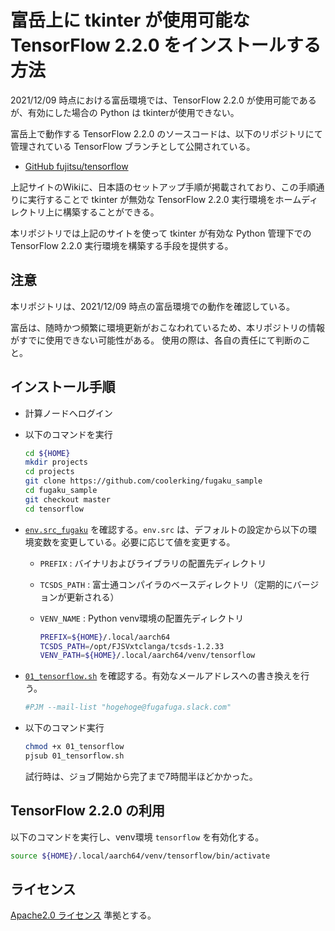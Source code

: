 # 富岳上に tkinter が使用可能な TensorFlow 2.2.0 をインストールする方法

2021/12/09 時点における富岳環境では、TensorFlow 2.2.0 が使用可能であるが、有効にした場合の Python は tkinterが使用できない。

富岳上で動作する TensorFlow 2.2.0 のソースコードは、以下のリポジトリにて管理されている TensorFlow ブランチとして公開されている。

- [GitHub fujitsu/tensorflow](https://github.com/fujitsu/tensorflow)

上記サイトのWikiに、日本語のセットアップ手順が掲載されており、この手順通りに実行することで tkinter が無効な TensorFlow 2.2.0 実行環境をホームディレクトリ上に構築することができる。

本リポジトリでは上記のサイトを使って tkinter が有効な Python 管理下での TensorFlow 2.2.0 実行環境を構築する手段を提供する。

## 注意

本リポジトリは、2021/12/09 時点の富岳環境での動作を確認している。

富岳は、随時かつ頻繁に環境更新がおこなわれているため、本リポジトリの情報がすでに使用できない可能性がある。
使用の際は、各自の責任にて判断のこと。

## インストール手順

- 計算ノードへログイン
- 以下のコマンドを実行

  ```bash
  cd ${HOME}
  mkdir projects
  cd projects
  git clone https://github.com/coolerking/fugaku_sample
  cd fugaku_sample
  git checkout master
  cd tensorflow
  ```

- [`env.src_fugaku`](./env.src_fugaku) を確認する。`env.src` は、デフォルトの設定から以下の環境変数を変更している。必要に応じて値を変更する。
  - `PREFIX` : バイナリおよびライブラリの配置先ディレクトリ
  - `TCSDS_PATH` : 富士通コンパイラのベースディレクトリ（定期的にバージョンが更新される）
  - `VENV_NAME` : Python venv環境の配置先ディレクトリ

    ```bash
    PREFIX=${HOME}/.local/aarch64
    TCSDS_PATH=/opt/FJSVxtclanga/tcsds-1.2.33
    VENV_PATH=${HOME}/.local/aarch64/venv/tensorflow
    ```

- [`01_tensorflow.sh`](./01_tensorflow.sh) を確認する。有効なメールアドレスへの書き換えを行う。

  ```bash
  #PJM --mail-list "hogehoge@fugafuga.slack.com"
  ```

- 以下のコマンド実行

  ```bash
  chmod +x 01_tensorflow
  pjsub 01_tensorflow.sh
  ```

  試行時は、ジョブ開始から完了まで7時間半ほどかかった。

## TensorFlow 2.2.0 の利用

以下のコマンドを実行し、venv環境 `tensorflow` を有効化する。

```bash
source ${HOME}/.local/aarch64/venv/tensorflow/bin/activate
```

## ライセンス

[Apache2.0 ライセンス](../LICENSE) 準拠とする。
